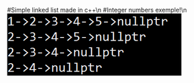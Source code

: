 #Simple linked list made in c++\n
#Integer numbers exemple!\n
![alt text](https://github.com/gscapucci/Linked-List/blob/master/images/IntExemple.png)
